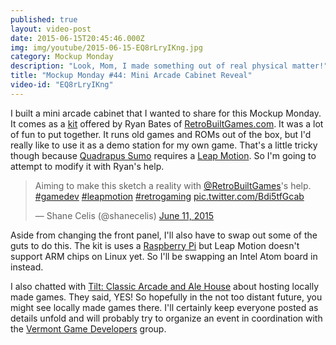 ```yaml
---
published: true
layout: video-post
date: 2015-06-15T20:45:46.000Z
img: img/youtube/2015-06-15-EQ8rLryIKng.jpg
category: Mockup Monday
description: "Look, Mom, I made something out of real physical matter!"
title: "Mockup Monday #44: Mini Arcade Cabinet Reveal"
video-id: "EQ8rLryIKng"
---
```

I built a mini arcade cabinet that I wanted to share for this Mockup Monday.  It comes as a [kit](http://www.retrobuiltgames.com/diy-kits-shop/porta-pi-arcade-wood-kit-9/) offered by Ryan Bates of [RetroBuiltGames.com](http://retrobuiltgames.com).  It was a lot of fun to put together.  It runs old games and ROMs out of the box, but I'd really like to use it as a demo station for my own game.  That's a little tricky though because [Quadrapus Sumo](http://quadrapussumo.com) requires a [Leap Motion](http://leapmotion.com).  So I'm going to attempt to modify it with Ryan's help.

<blockquote class="twitter-tweet" lang="en"><p lang="en" dir="ltr">Aiming to make this sketch a reality with <a href="https://twitter.com/RetroBuiltGames">@RetroBuiltGames</a>&#39;s help. <a href="https://twitter.com/hashtag/gamedev?src=hash">#gamedev</a> <a href="https://twitter.com/hashtag/leapmotion?src=hash">#leapmotion</a> <a href="https://twitter.com/hashtag/retrogaming?src=hash">#retrogaming</a> <a href="http://t.co/Bdi5tfGcab">pic.twitter.com/Bdi5tfGcab</a></p>&mdash; Shane Celis (@shanecelis) <a href="https://twitter.com/shanecelis/status/609014889030529024">June 11, 2015</a></blockquote> <script async src="//platform.twitter.com/widgets.js" charset="utf-8"></script>

Aside from changing the front panel, I'll also have to swap out some of the guts to do this.  The kit is uses a [Raspberry Pi](https://www.raspberrypi.org) but Leap Motion doesn't support ARM chips on Linux yet.  So I'll be swapping an Intel Atom board in instead.

I also chatted with [Tilt: Classic Arcade and Ale House](http://tiltvt.com) about hosting locally made games.  They said, YES!  So hopefully in the not too distant future, you might see locally made games there.  I'll certainly keep everyone posted as details unfold and will probably try to organize an event in coordination with the [Vermont Game Developers](http://www.meetup.com/Vermont-Game-Developers/) group.
